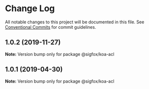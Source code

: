 # Change Log

All notable changes to this project will be documented in this file.
See [Conventional Commits](https://conventionalcommits.org) for commit guidelines.

## 1.0.2 (2019-11-27)

**Note:** Version bump only for package @sigfox/koa-acl





## 1.0.1 (2019-04-30)

**Note:** Version bump only for package @sigfox/koa-acl
